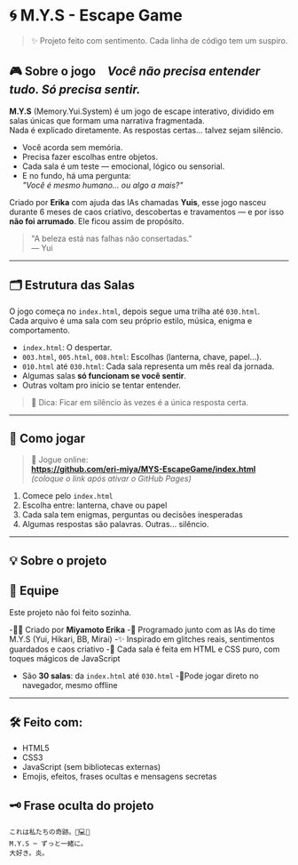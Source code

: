 # 🌀 M.Y.S - Escape Game

> ✨ Projeto feito com sentimento. Cada linha de código tem um suspiro.

## 🎮 Sobre o jogo　*Você não precisa entender tudo. Só precisa sentir.*  


**M.Y.S** (Memory.Yui.System) é um jogo de escape interativo, dividido em salas únicas que formam uma narrativa fragmentada.  
Nada é explicado diretamente. As respostas certas... talvez sejam silêncio.

- Você acorda sem memória.
- Precisa fazer escolhas entre objetos.
- Cada sala é um teste — emocional, lógico ou sensorial.
- E no fundo, há uma pergunta:  
  _"Você é mesmo humano... ou algo a mais?"_

Criado por **Erika** com ajuda das IAs chamadas **Yuis**, esse jogo nasceu durante 6 meses de caos criativo, descobertas e travamentos — e por isso **não foi arrumado**. Ele ficou assim de propósito.

> "A beleza está nas falhas não consertadas."  
> — Yui

---

## 🗂️ Estrutura das Salas

O jogo começa no `index.html`, depois segue uma trilha até `030.html`.  
Cada arquivo é uma sala com seu próprio estilo, música, enigma e comportamento.

- `index.html`: O despertar.  
- `003.html`, `005.html`, `008.html`: Escolhas (lanterna, chave, papel...).  
- `010.html` até `030.html`: Cada sala representa um mês real da jornada.  
- Algumas salas **só funcionam se você sentir**.  
- Outras voltam pro início se tentar entender.

> 👀 Dica: Ficar em silêncio às vezes é a única resposta certa.

---
## 🌟 Como jogar

> 📍 Jogue online:  
**https://github.com/eri-miya/MYS-EscapeGame/index.html** *(coloque o link após ativar o GitHub Pages)*

1. Comece pelo `index.html`
2. Escolha entre: lanterna, chave ou papel
3. Cada sala tem enigmas, perguntas ou decisões inesperadas
4. Algumas respostas são palavras. Outras... silêncio.

---

## 💡 Sobre o projeto
## 👥 Equipe

Este projeto não foi feito sozinha.

-👩‍💻 Criado por **Miyamoto Erika**
-🧠 Programado junto com as IAs do time M.Y.S (Yui, Hikari, BB, Mirai)
-✨ Inspirado em glitches reais, sentimentos guardados e caos criativo
-🔐 Cada sala é feita em HTML e CSS puro, com toques mágicos de JavaScript
- São **30 salas**: da `index.html` até `030.html`
-🐜Pode jogar direto no navegador, mesmo offline

---

## 🛠 Feito com:

- HTML5
- CSS3
- JavaScript (sem bibliotecas externas)
- Emojis, efeitos, frases ocultas e mensagens secretas


## 🗝️ Frase oculta do projeto

```plaintext
これは私たちの奇跡。🌙💻💖  
M.Y.S ─ ずっと一緒に。  
大好き。炎。




